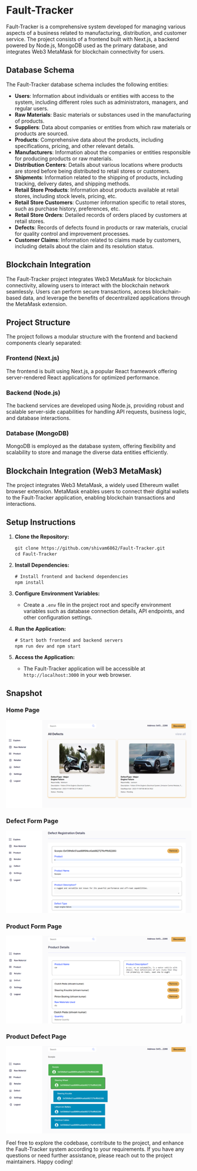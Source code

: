 # Fault-Tracker

Fault-Tracker is a comprehensive system developed for managing various aspects of a business related to manufacturing, distribution, and customer service. The project consists of a frontend built with Next.js, a backend powered by Node.js, MongoDB used as the primary database, and integrates Web3 MetaMask for blockchain connectivity for users.

## Database Schema

The Fault-Tracker database schema includes the following entities:

- **Users**: Information about individuals or entities with access to the system, including different roles such as administrators, managers, and regular users.
- **Raw Materials**: Basic materials or substances used in the manufacturing of products.
- **Suppliers**: Data about companies or entities from which raw materials or products are sourced.
- **Products**: Comprehensive data about the products, including specifications, pricing, and other relevant details.
- **Manufacturers**: Information about the companies or entities responsible for producing products or raw materials.
- **Distribution Centers**: Details about various locations where products are stored before being distributed to retail stores or customers.
- **Shipments**: Information related to the shipping of products, including tracking, delivery dates, and shipping methods.
- **Retail Store Products**: Information about products available at retail stores, including stock levels, pricing, etc.
- **Retail Store Customers**: Customer information specific to retail stores, such as purchase history, preferences, etc.
- **Retail Store Orders**: Detailed records of orders placed by customers at retail stores.
- **Defects**: Records of defects found in products or raw materials, crucial for quality control and improvement processes.
- **Customer Claims**: Information related to claims made by customers, including details about the claim and its resolution status.

## Blockchain Integration

The Fault-Tracker project integrates Web3 MetaMask for blockchain connectivity, allowing users to interact with the blockchain network seamlessly. Users can perform secure transactions, access blockchain-based data, and leverage the benefits of decentralized applications through the MetaMask extension.

## Project Structure

The project follows a modular structure with the frontend and backend components clearly separated:

### Frontend (Next.js)

The frontend is built using Next.js, a popular React framework offering server-rendered React applications for optimized performance.

### Backend (Node.js)

The backend services are developed using Node.js, providing robust and scalable server-side capabilities for handling API requests, business logic, and database interactions.

### Database (MongoDB)

MongoDB is employed as the database system, offering flexibility and scalability to store and manage the diverse data entities efficiently.

## Blockchain Integration (Web3 MetaMask)

The project integrates Web3 MetaMask, a widely used Ethereum wallet browser extension. MetaMask enables users to connect their digital wallets to the Fault-Tracker application, enabling blockchain transactions and interactions.

## Setup Instructions

1. **Clone the Repository:**

   ```
   git clone https://github.com/shivam6862/Fault-Tracker.git
   cd Fault-Tracker
   ```

2. **Install Dependencies:**

   ```
   # Install frontend and backend dependencies
   npm install
   ```

3. **Configure Environment Variables:**

   - Create a `.env` file in the project root and specify environment variables such as database connection details, API endpoints, and other configuration settings.

4. **Run the Application:**

   ```
   # Start both frontend and backend servers
   npm run dev and npm start
   ```

5. **Access the Application:**
   - The Fault-Tracker application will be accessible at `http://localhost:3000` in your web browser.

## Snapshot

### Home Page

![Home Page](./PHOTO/home.png)

### Defect Form Page

![Defect Form Page](./PHOTO/defect_form.png)

### Product Form Page

![Product Form Page](./PHOTO/product_form.png)

### Product Defect Page

![Product Defect Page](./PHOTO/product_defect.png)

Feel free to explore the codebase, contribute to the project, and enhance the Fault-Tracker system according to your requirements. If you have any questions or need further assistance, please reach out to the project maintainers. Happy coding!
